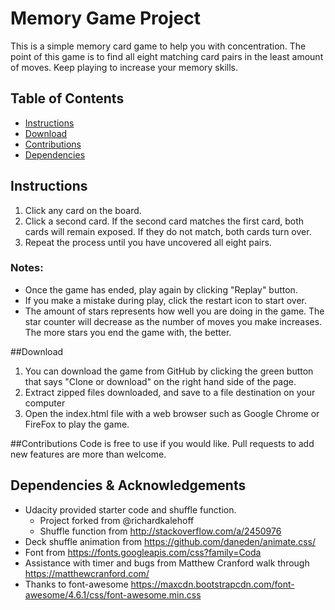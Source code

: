 # Memory Game Project

This is a simple memory card game to help you with concentration.
The point of this game is to find all eight matching card pairs in the least amount of moves. Keep playing to increase your memory skills.

## Table of Contents

* [Instructions](#instructions)
* [Download](#Download)
* [Contributions](#Contributions)
* [Dependencies](#Dependencies)

## Instructions

1. Click any card on the board.
2. Click a second card. If the second card matches the first card, both cards will remain exposed. If they do not match, both cards turn over.
3. Repeat the process until you have uncovered all eight pairs.

### Notes:
- Once the game has ended, play again by clicking "Replay" button.
-  If you make a mistake during play, click the restart icon to start over.
- The amount of stars represents how well you are doing in the game. The star counter will decrease as the number of moves you make increases. The more stars you end the game with, the better.

##Download

1. You can download the game from GitHub by clicking the green button that says "Clone or download" on the right hand side of the page.
2. Extract zipped files downloaded, and save to a file destination on your computer
3. Open the index.html file with a web browser such as Google Chrome or FireFox to play the game.


##Contributions
Code is free to use if you would like. Pull requests to add new features are more than welcome.

## Dependencies & Acknowledgements
- Udacity provided starter code and shuffle function.
  - Project forked from @richardkalehoff
  - Shuffle function from http://stackoverflow.com/a/2450976
- Deck shuffle animation from https://github.com/daneden/animate.css/
- Font from https://fonts.googleapis.com/css?family=Coda
- Assistance with timer and bugs from Matthew Cranford walk through https://matthewcranford.com/
- Thanks to font-awesome https://maxcdn.bootstrapcdn.com/font-awesome/4.6.1/css/font-awesome.min.css
